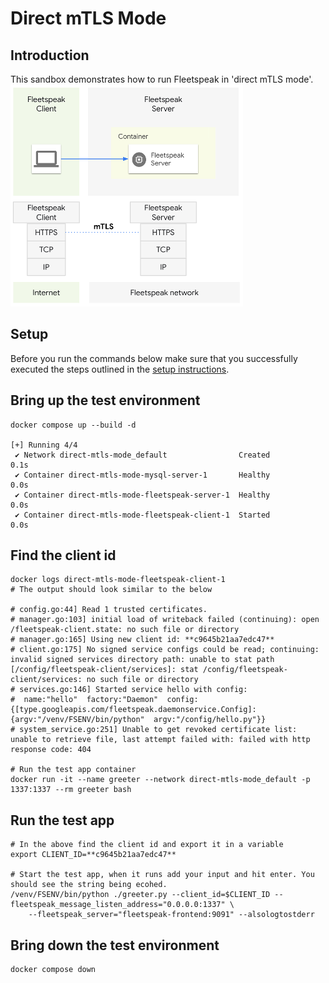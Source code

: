 # Direct mTLS Mode

## Introduction

This sandbox demonstrates how to run Fleetspeak in 'direct mTLS mode'. \
![Direct MTLS Mode](../diagrams/directMode_355.png "Direct MTLS Mode")

## Setup

Before you run the commands below make sure that you successfully executed the
steps outlined in the [setup instructions](../../sandboxes#setup-instructions).

## Bring up the test environment

```
docker compose up --build -d

[+] Running 4/4
 ✔ Network direct-mtls-mode_default                Created                                                                                                           0.1s
 ✔ Container direct-mtls-mode-mysql-server-1       Healthy                                                                                                           0.0s
 ✔ Container direct-mtls-mode-fleetspeak-server-1  Healthy                                                                                                           0.0s
 ✔ Container direct-mtls-mode-fleetspeak-client-1  Started                                                                                                           0.0s
```

## Find the client id

```
docker logs direct-mtls-mode-fleetspeak-client-1
# The output should look similar to the below

# config.go:44] Read 1 trusted certificates.
# manager.go:103] initial load of writeback failed (continuing): open /fleetspeak-client.state: no such file or directory
# manager.go:165] Using new client id: **c9645b21aa7edc47**
# client.go:175] No signed service configs could be read; continuing: invalid signed services directory path: unable to stat path [/config/fleetspeak-client/services]: stat /config/fleetspeak-client/services: no such file or directory
# services.go:146] Started service hello with config:
#  name:"hello"  factory:"Daemon"  config:{[type.googleapis.com/fleetspeak.daemonservice.Config]:{argv:"/venv/FSENV/bin/python"  argv:"/config/hello.py"}}
# system_service.go:251] Unable to get revoked certificate list: unable to retrieve file, last attempt failed with: failed with http response code: 404

# Run the test app container
docker run -it --name greeter --network direct-mtls-mode_default -p 1337:1337 --rm greeter bash
```

## Run the test app

```
# In the above find the client id and export it in a variable
export CLIENT_ID=**c9645b21aa7edc47**

# Start the test app, when it runs add your input and hit enter. You should see the string being ecohed.
/venv/FSENV/bin/python ./greeter.py --client_id=$CLIENT_ID --fleetspeak_message_listen_address="0.0.0.0:1337" \
    --fleetspeak_server="fleetspeak-frontend:9091" --alsologtostderr
```

## Bring down the test environment

```
docker compose down
```
